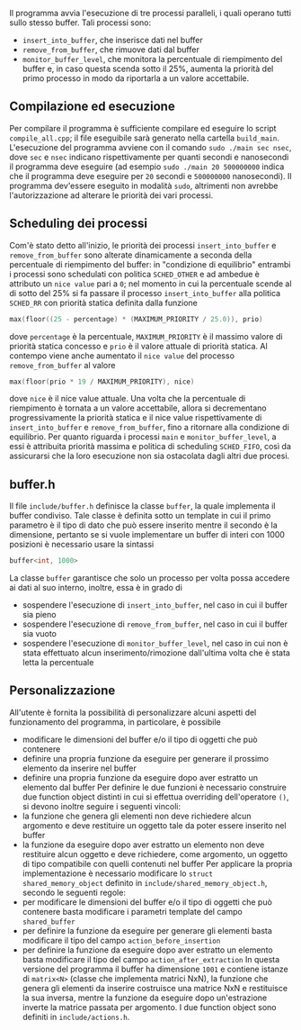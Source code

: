 Il programma avvia l'esecuzione di tre processi paralleli, i quali operano tutti sullo stesso buffer. Tali processi sono:
- `insert_into_buffer`, che inserisce dati nel buffer
- `remove_from_buffer`, che rimuove dati dal buffer
- `monitor_buffer_level`, che monitora la percentuale di riempimento del buffer e, in caso questa scenda sotto il 25%, aumenta la priorità del primo processo in modo da riportarla a un valore accettabile.

## Compilazione ed esecuzione

Per compilare il programma è sufficiente compilare ed eseguire lo script `compile_all.cpp`; il file eseguibile sarà generato nella cartella `build_main`. 
L'esecuzione del programma avviene con il comando `sudo ./main sec nsec`, dove `sec` e `nsec` indicano rispettivamente per quanti secondi e nanosecondi il programma deve eseguire (ad esempio `sudo ./main 20 500000000` indica che il programma deve eseguire per `20` secondi e `500000000` nanosecondi). Il programma dev'essere eseguito in modalità `sudo`, altrimenti non avrebbe l'autorizzazione ad alterare le priorità dei vari processi.

## Scheduling dei processi

Com'è stato detto all'inizio, le priorità dei processi `insert_into_buffer` e `remove_from_buffer` sono alterate dinamicamente a seconda della percentuale di riempimento del buffer: in "condizione di equilibrio" entrambi i processi sono schedulati con politica `SCHED_OTHER` e ad ambedue è attributo un `nice value` pari a `0`; nel momento in cui la percentuale scende al di sotto del 25% si fa passare il processo `insert_into_buffer` alla politica `SCHED_RR` con priorità statica definita dalla funzione
```c
max(floor((25 - percentage) * (MAXIMUM_PRIORITY / 25.0)), prio)
```
dove `percentage` è la percentuale, `MAXIMUM_PRIORITY` è il massimo valore di priorità statica concesso e `prio` è il valore attuale di priorità statica. Al contempo viene anche aumentato il `nice value` del processo `remove_from_buffer` al valore 
```c
max(floor(prio * 19 / MAXIMUM_PRIORITY), nice)
```
dove `nice` è il nice value attuale.
Una volta che la percentuale di riempimento è tornata a un valore accettabile, allora si decrementano progressivamente la priorità statica e il nice value rispettivamente di `insert_into_buffer` e `remove_from_buffer`, fino a ritornare alla condizione di equilibrio.
Per quanto riguarda i processi `main` e `monitor_buffer_level`, a essi è attribuita priorità massima e politica di scheduling `SCHED_FIFO`, così da assicurarsi che la loro esecuzione non sia ostacolata dagli altri due procesi.

## buffer.h

Il file `include/buffer.h` definisce la classe `buffer`, la quale implementa il buffer condiviso. Tale classe è definita sotto un template in cui il primo parametro è il tipo di dato che può essere inserito mentre il secondo è la dimensione, pertanto se si vuole implementare un buffer di interi con 1000 posizioni è necessario usare la sintassi 
```c
buffer<int, 1000>
```
La classe `buffer` garantisce che solo un processo per volta possa accedere ai dati al suo interno, inoltre, essa è in grado di
- sospendere l'esecuzione di `insert_into_buffer`, nel caso in cui il buffer sia pieno
- sospendere l'esecuzione di `remove_from_buffer`, nel caso in cui il buffer sia vuoto
- sospendere l'esecuzione di `monitor_buffer_level`, nel caso in cui non è stata effettuato alcun inserimento/rimozione dall'ultima volta che è stata letta la percentuale

## Personalizzazione

All'utente è fornita la possibilità di personalizzare alcuni aspetti del funzionamento del programma, in particolare, è possibile
- modificare le dimensioni del buffer e/o il tipo di oggetti che può contenere
- definire una propria funzione da eseguire per generare il prossimo elemento da inserire nel buffer
- definire una propria funzione da eseguire dopo aver estratto un elemento dal buffer
Per definire le due funzioni è necessario construire due function object distinti in cui si effettua overriding dell'operatore `()`, si devono inoltre seguire i seguenti vincoli:
- la funzione che genera gli elementi non deve richiedere alcun argomento e deve restituire un oggetto tale da poter essere inserito nel buffer
- la funzione da eseguire dopo aver estratto un elemento non deve restituire alcun oggetto e deve richiedere, come argomento, un oggetto di tipo compatibile con quelli contenuti nel buffer
Per applicare la propria implementazione è necessario modificare lo `struct shared_memory_object` definito in `include/shared_memory_object.h`, secondo le seguenti regole:
- per modificare le dimensioni del buffer e/o il tipo di oggetti che può contenere basta modificare i parametri template del campo `shared_buffer`
- per definire la funzione da eseguire per generare gli elementi basta modificare il tipo del campo `action_before_insertion`
- per definire la funzione da eseguire dopo aver estratto un elemento basta modificare il tipo del campo `action_after_extraction`
In questa versione del programma il buffer ha dimensione `1001` e contiene istanze di `matrix<N>` (classe che implementa matrici NxN), la funzione che genera gli elementi da inserire costruisce una matrice NxN e restituisce la sua inversa, mentre la funzione da eseguire dopo un'estrazione inverte la matrice passata per argomento. I due function object sono definiti in `include/actions.h`.